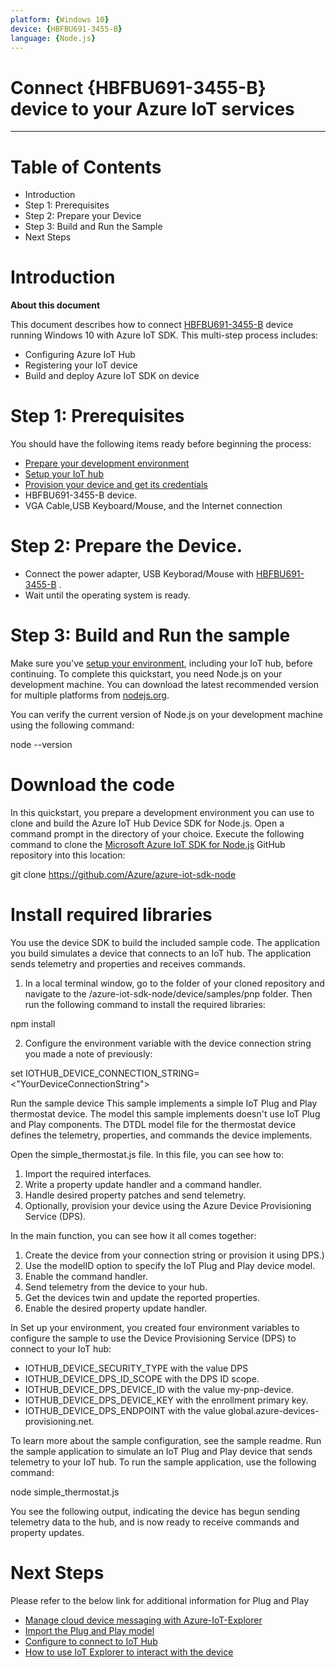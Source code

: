 ```yaml
---
platform: {Windows 10}
device: {HBFBU691-3455-B}
language: {Node.js}
---
```


Connect {HBFBU691-3455-B} device to your Azure IoT services
===

---
# Table of Contents

- Introduction
- Step 1: Prerequisites
- Step 2: Prepare your Device
- Step 3: Build and Run the Sample
- Next Steps

<a name="Introduction"></a>

# Introduction 

**About this document**

This document describes how to connect [HBFBU691-3455-B](https://www.jetwayipc.com/product/hbfbu691-3455-b-series/) device running Windows 10 with Azure IoT SDK. This multi-step process includes:

- Configuring Azure IoT Hub
- Registering your IoT device
- Build and deploy Azure IoT SDK on device

<a name="Prerequisites"></a>
# Step 1: Prerequisites

You should have the following items ready before beginning the process:
- [Prepare your development environment](https://github.com/Azure/azure-iot-sdk-node/blob/master/doc/node-devbox-setup.md)
- [Setup your IoT hub](https://github.com/Azure/azure-iot-device-ecosystem/blob/master/setup_iothub.md)
- [Provision your device and get its credentials](https://github.com/Azure/azure-iot-device-ecosystem/blob/master/manage_iot_hub.md)
- HBFBU691-3455-B device.
- VGA Cable,USB Keyboard/Mouse, and the Internet connection

<a name="preparethedevice"></a>
# Step 2: Prepare the Device.

- Connect the power adapter, USB Keyborad/Mouse with [HBFBU691-3455-B](https://www.jetwayipc.com/product/hbfbu691-3455-b-series/) .
- Wait until the operating system is ready.

# Step 3: Build and Run the sample
Make sure you've [setup your environment](https://docs.microsoft.com/en-us/azure/iot-pnp/set-up-environment), including your IoT hub, before continuing.
To complete this quickstart, you need Node.js on your development machine. You can download the latest recommended version for multiple platforms from [nodejs.org](https://nodejs.org/).

You can verify the current version of Node.js on your development machine using the following command:

node --version

# Download the code
In this quickstart, you prepare a development environment you can use to clone and build the Azure IoT Hub Device SDK for Node.js.
Open a command prompt in the directory of your choice. Execute the following command to clone the [Microsoft Azure IoT SDK for Node.js](https://github.com/Azure/azure-iot-sdk-node) GitHub repository into this location:

git clone https://github.com/Azure/azure-iot-sdk-node

# Install required libraries
You use the device SDK to build the included sample code. The application you build simulates a device that connects to an IoT hub. The application sends telemetry and properties and receives commands.

1. In a local terminal window, go to the folder of your cloned repository and navigate to the /azure-iot-sdk-node/device/samples/pnp folder. Then run the following command to install the required libraries:

npm install

2. Configure the environment variable with the device connection string you made a note of previously:

set IOTHUB_DEVICE_CONNECTION_STRING=<"YourDeviceConnectionString">
  
Run the sample device
This sample implements a simple IoT Plug and Play thermostat device. The model this sample implements doesn't use IoT Plug and Play components. The DTDL model file for the thermostat device defines the telemetry, properties, and commands the device implements.

Open the simple_thermostat.js file. In this file, you can see how to:

1. Import the required interfaces.
2. Write a property update handler and a command handler.
3. Handle desired property patches and send telemetry.
4. Optionally, provision your device using the Azure Device Provisioning Service (DPS).

In the main function, you can see how it all comes together:

1. Create the device from your connection string or provision it using DPS.)
2. Use the modelID option to specify the IoT Plug and Play device model.
3. Enable the command handler.
4. Send telemetry from the device to your hub.
5. Get the devices twin and update the reported properties.
6. Enable the desired property update handler.

In Set up your environment, you created four environment variables to configure the sample to use the Device Provisioning Service (DPS) to connect to your IoT hub:

- IOTHUB_DEVICE_SECURITY_TYPE with the value DPS
- IOTHUB_DEVICE_DPS_ID_SCOPE with the DPS ID scope.
- IOTHUB_DEVICE_DPS_DEVICE_ID with the value my-pnp-device.
- IOTHUB_DEVICE_DPS_DEVICE_KEY with the enrollment primary key.
- IOTHUB_DEVICE_DPS_ENDPOINT with the value global.azure-devices-provisioning.net.

To learn more about the sample configuration, see the sample readme.
Run the sample application to simulate an IoT Plug and Play device that sends telemetry to your IoT hub. To run the sample application, use the following command:

node simple_thermostat.js

You see the following output, indicating the device has begun sending telemetry data to the hub, and is now ready to receive commands and property updates.

# Next Steps

Please refer to the below link for additional information for Plug and Play 

-   [Manage cloud device messaging with Azure-IoT-Explorer](https://github.com/Azure/azure-iot-explorer/releases)
-   [Import the Plug and Play model](https://docs.microsoft.com/en-us/azure/iot-pnp/concepts-model-repository)
-   [Configure to connect to IoT Hub](https://docs.microsoft.com/en-us/azure/iot-pnp/quickstart-connect-device-c)
-   [How to use IoT Explorer to interact with the device ](https://docs.microsoft.com/en-us/azure/iot-pnp/howto-use-iot-explorer#install-azure-iot-explorer)   

